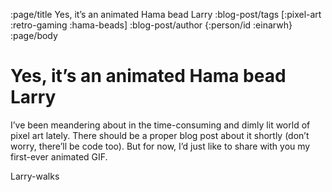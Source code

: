 :page/title Yes, it’s an animated Hama bead Larry
:blog-post/tags [:pixel-art :retro-gaming :hama-beads]
:blog-post/author {:person/id :einarwh}
:page/body

# Yes, it’s an animated Hama bead Larry

I’ve been meandering about in the time-consuming and dimly lit world of pixel art lately. There should be a proper blog post about it shortly (don’t worry, there’ll be code too). But for now, I’d just like to share with you my first-ever animated GIF.

Larry-walks
